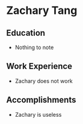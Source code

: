 # Zachary Tang

## Education

* Nothing to note

## Work Experience

* Zachary does not work

## Accomplishments

* Zachary is useless
